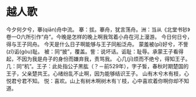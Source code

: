 # 越人歌

<link href="../../css/style.css" rel="stylesheet" type="text/css" />

<div class="p">

今夕何夕兮，搴(qiān)舟中流。
<span class="comment">
搴：拔。搴舟，犹言荡舟。洲：当从《北堂书钞》卷一O六所引作“舟”。今晚是怎样的晚上啊我驾着小舟在河上漫游。</span>
今日何日兮，得与王子同舟。
<span class="comment">
今天是什么日子啊能够与王子同船泛舟。
</span>
蒙羞被(pī)好兮，不訾(zǐ)诟(gòu)耻。
<span class="comment">
被：同“披”，覆盖。訾：说坏话。诟耻：耻辱。承蒙王子看得起，不因为我是舟子的身份而嫌弃我，责骂我。
</span>
心几(jī)烦而不绝兮，得知王子。
<span class="comment">
几：同“机”。王子：此处指公子黑肱（？－前529年），字子皙，春秋时期楚国的王子，父亲楚共王。心绪纷乱不止啊，因为能够结识王子。
</span>
山有木兮木有枝，心悦君兮君不知。
<span class="comment">
悦：喜欢。山上有树木啊树木有丫枝，心中喜欢着你啊你却不知道。
